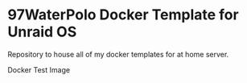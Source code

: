 # 97WaterPolo Docker Template for Unraid OS

Repository to house all of my docker templates for at home server.

Docker Test Image
